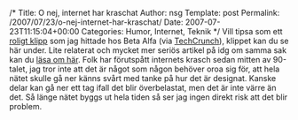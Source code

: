 /*
 Title: O nej, internet har kraschat
 Author: nsg
 Template: post
 Permalink: /2007/07/23/o-nej-internet-har-kraschat/
 Date: 2007-07-23T11:15:04+00:00
 Categories: Humor, Internet, Teknik
*/
Vill tipsa som ett [roligt klipp][1] som jag hittade hos Beta Alfa (via [TechCrunch][2]), klippet kan du se här under. Lite relaterat och mycket mer seriös artikel på idg om samma sak kan du [läsa om här][3]. Folk har förutspått internets krasch sedan mitten av 90-talet, jag tror inte att det är något som någon behöver oroa sig för, att hela nätet skulle gå ner känns svårt med tanke på hur det är designat. Kanske delar kan gå ner ett tag ifall det blir överbelastat, men det är inte värre än det. Så länge nätet byggs ut hela tiden så ser jag ingen direkt risk att det blir problem.



<small></small>

 [1]: http://betaalfa.polymono.net/2007/07/23/extra-internet-har-kraschat/
 [2]: http://www.techcrunch.com/2007/07/22/the-great-internet-crash-of-2007/
 [3]: http://www.idg.se/2.1085/1.114698